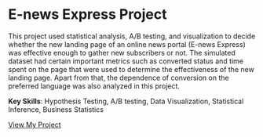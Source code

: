 
# E-news Express Project

This project used statistical analysis, A/B testing, and visualization to decide whether the new landing page of an online news portal (E-news Express) was effective enough to gather new subscribers or not. The simulated dataset had certain important metrics such as converted status and time spent on the page that were used to determine the effectiveness of the new landing page. Apart from that, the dependence of conversion on the preferred language was also analyzed in this project.

**Key Skills**: 
Hypothesis Testing, A/B testing, Data Visualization, Statistical Inference, Business Statistics

[View My Project](https://github.com/TKLUSSMANN/ENewsExpress/blob/main/DataScienceProject_Klussmann_ENews_StatisticalAnalysis.ipynb)
